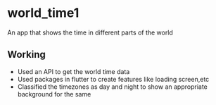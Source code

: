 # world_time1

An app that shows the time in different parts of the world

## Working

- Used an API to get the world time data
- Used packages in flutter to create features like loading screen,etc
- Classified the timezones as day and night to show an appropriate background for the same
